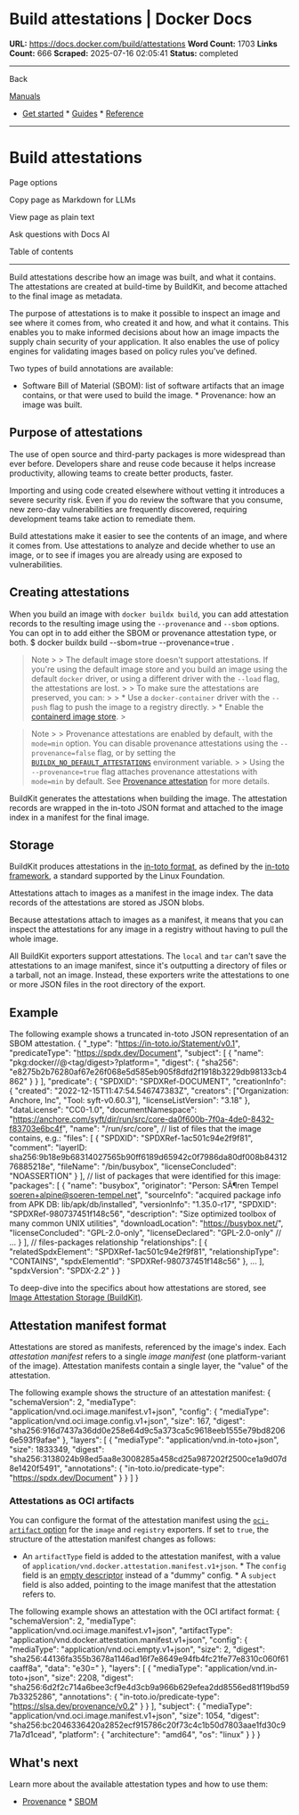 # Build attestations | Docker Docs

**URL:** https://docs.docker.com/build/attestations
**Word Count:** 1703
**Links Count:** 666
**Scraped:** 2025-07-16 02:05:41
**Status:** completed

---

Back

[Manuals](https://docs.docker.com/manuals/)

  * [Get started](https://docs.docker.com/get-started/)   * [Guides](https://docs.docker.com/guides/)   * [Reference](https://docs.docker.com/reference/)

* * *

# Build attestations

Page options

Copy page as Markdown for LLMs

View page as plain text

Ask questions with Docs AI

Table of contents

* * *

Build attestations describe how an image was built, and what it contains. The attestations are created at build-time by BuildKit, and become attached to the final image as metadata.

The purpose of attestations is to make it possible to inspect an image and see where it comes from, who created it and how, and what it contains. This enables you to make informed decisions about how an image impacts the supply chain security of your application. It also enables the use of policy engines for validating images based on policy rules you've defined.

Two types of build annotations are available:

  * Software Bill of Material \(SBOM\): list of software artifacts that an image contains, or that were used to build the image.   * Provenance: how an image was built.

## Purpose of attestations

The use of open source and third-party packages is more widespread than ever before. Developers share and reuse code because it helps increase productivity, allowing teams to create better products, faster.

Importing and using code created elsewhere without vetting it introduces a severe security risk. Even if you do review the software that you consume, new zero-day vulnerabilities are frequently discovered, requiring development teams take action to remediate them.

Build attestations make it easier to see the contents of an image, and where it comes from. Use attestations to analyze and decide whether to use an image, or to see if images you are already using are exposed to vulnerabilities.

## Creating attestations

When you build an image with `docker buildx build`, you can add attestation records to the resulting image using the `--provenance` and `--sbom` options. You can opt in to add either the SBOM or provenance attestation type, or both.               $ docker buildx build --sbom=true --provenance=true .     

> Note >  > The default image store doesn't support attestations. If you're using the default image store and you build an image using the default `docker` driver, or using a different driver with the `--load` flag, the attestations are lost. >  > To make sure the attestations are preserved, you can: >  >   * Use a `docker-container` driver with the `--push` flag to push the image to a registry directly. >   * Enable the [containerd image store](https://docs.docker.com/desktop/features/containerd/). > 

> Note >  > Provenance attestations are enabled by default, with the `mode=min` option. You can disable provenance attestations using the `--provenance=false` flag, or by setting the [`BUILDX_NO_DEFAULT_ATTESTATIONS`](https://docs.docker.com/build/building/variables/#buildx_no_default_attestations) environment variable. >  > Using the `--provenance=true` flag attaches provenance attestations with `mode=min` by default. See [Provenance attestation](https://docs.docker.com/build/metadata/attestations/slsa-provenance/) for more details.

BuildKit generates the attestations when building the image. The attestation records are wrapped in the in-toto JSON format and attached to the image index in a manifest for the final image.

## Storage

BuildKit produces attestations in the [in-toto format](https://github.com/in-toto/attestation), as defined by the [in-toto framework](https://in-toto.io/), a standard supported by the Linux Foundation.

Attestations attach to images as a manifest in the image index. The data records of the attestations are stored as JSON blobs.

Because attestations attach to images as a manifest, it means that you can inspect the attestations for any image in a registry without having to pull the whole image.

All BuildKit exporters support attestations. The `local` and `tar` can't save the attestations to an image manifest, since it's outputting a directory of files or a tarball, not an image. Instead, these exporters write the attestations to one or more JSON files in the root directory of the export.

## Example

The following example shows a truncated in-toto JSON representation of an SBOM attestation.               {       "_type": "https://in-toto.io/Statement/v0.1",       "predicateType": "https://spdx.dev/Document",       "subject": [         {           "name": "pkg:docker/<registry>/<image>@<tag/digest>?platform=<platform>",           "digest": {             "sha256": "e8275b2b76280af67e26f068e5d585eb905f8dfd2f1918b3229db98133cb4862"           }         }       ],       "predicate": {         "SPDXID": "SPDXRef-DOCUMENT",         "creationInfo": {           "created": "2022-12-15T11:47:54.546747383Z",           "creators": ["Organization: Anchore, Inc", "Tool: syft-v0.60.3"],           "licenseListVersion": "3.18"         },         "dataLicense": "CC0-1.0",         "documentNamespace": "https://anchore.com/syft/dir/run/src/core-da0f600b-7f0a-4de0-8432-f83703e6bc4f",         "name": "/run/src/core",         // list of files that the image contains, e.g.:         "files": [           {             "SPDXID": "SPDXRef-1ac501c94e2f9f81",             "comment": "layerID: sha256:9b18e9b68314027565b90ff6189d65942c0f7986da80df008b8431276885218e",             "fileName": "/bin/busybox",             "licenseConcluded": "NOASSERTION"           }         ],         // list of packages that were identified for this image:         "packages": [           {             "name": "busybox",             "originator": "Person: SÃ¶ren Tempel <soeren+alpine@soeren-tempel.net>",             "sourceInfo": "acquired package info from APK DB: lib/apk/db/installed",             "versionInfo": "1.35.0-r17",             "SPDXID": "SPDXRef-980737451f148c56",             "description": "Size optimized toolbox of many common UNIX utilities",             "downloadLocation": "https://busybox.net/",             "licenseConcluded": "GPL-2.0-only",             "licenseDeclared": "GPL-2.0-only"             // ...           }         ],         // files-packages relationship         "relationships": [           {             "relatedSpdxElement": "SPDXRef-1ac501c94e2f9f81",             "relationshipType": "CONTAINS",             "spdxElementId": "SPDXRef-980737451f148c56"           },           ...         ],         "spdxVersion": "SPDX-2.2"       }     }

To deep-dive into the specifics about how attestations are stored, see [Image Attestation Storage \(BuildKit\)](https://docs.docker.com/build/metadata/attestations/attestation-storage/).

## Attestation manifest format

Attestations are stored as manifests, referenced by the image's index. Each _attestation manifest_ refers to a single _image manifest_ \(one platform-variant of the image\). Attestation manifests contain a single layer, the "value" of the attestation.

The following example shows the structure of an attestation manifest:               {       "schemaVersion": 2,       "mediaType": "application/vnd.oci.image.manifest.v1+json",       "config": {         "mediaType": "application/vnd.oci.image.config.v1+json",         "size": 167,         "digest": "sha256:916d7437a36dd0e258e64d9c5a373ca5c9618eeb1555e79bd82066e593f9afae"       },       "layers": [         {           "mediaType": "application/vnd.in-toto+json",           "size": 1833349,           "digest": "sha256:3138024b98ed5aa8e3008285a458cd25a987202f2500ce1a9d07d8e1420f5491",           "annotations": {             "in-toto.io/predicate-type": "https://spdx.dev/Document"           }         }       ]     }

### Attestations as OCI artifacts

You can configure the format of the attestation manifest using the [`oci-artifact` option](https://docs.docker.com/build/exporters/image-registry/#synopsis) for the `image` and `registry` exporters. If set to `true`, the structure of the attestation manifest changes as follows:

  * An `artifactType` field is added to the attestation manifest, with a value of `application/vnd.docker.attestation.manifest.v1+json`.   * The `config` field is an [empty descriptor](https://github.com/opencontainers/image-spec/blob/main/manifest.md#guidance-for-an-empty-descriptor) instead of a "dummy" config.   * A `subject` field is also added, pointing to the image manifest that the attestation refers to.

The following example shows an attestation with the OCI artifact format:               {       "schemaVersion": 2,       "mediaType": "application/vnd.oci.image.manifest.v1+json",       "artifactType": "application/vnd.docker.attestation.manifest.v1+json",       "config": {         "mediaType": "application/vnd.oci.empty.v1+json",         "size": 2,         "digest": "sha256:44136fa355b3678a1146ad16f7e8649e94fb4fc21fe77e8310c060f61caaff8a",         "data": "e30="       },       "layers": [         {           "mediaType": "application/vnd.in-toto+json",           "size": 2208,           "digest": "sha256:6d2f2c714a6bee3cf9e4d3cb9a966b629efea2dd8556ed81f19bd597b3325286",           "annotations": {             "in-toto.io/predicate-type": "https://slsa.dev/provenance/v0.2"           }         }       ],       "subject": {         "mediaType": "application/vnd.oci.image.manifest.v1+json",         "size": 1054,         "digest": "sha256:bc2046336420a2852ecf915786c20f73c4c1b50d7803aae1fd30c971a7d1cead",         "platform": {           "architecture": "amd64",           "os": "linux"         }       }     }

## What's next

Learn more about the available attestation types and how to use them:

  * [Provenance](https://docs.docker.com/build/metadata/attestations/slsa-provenance/)   * [SBOM](https://docs.docker.com/build/metadata/attestations/sbom/)